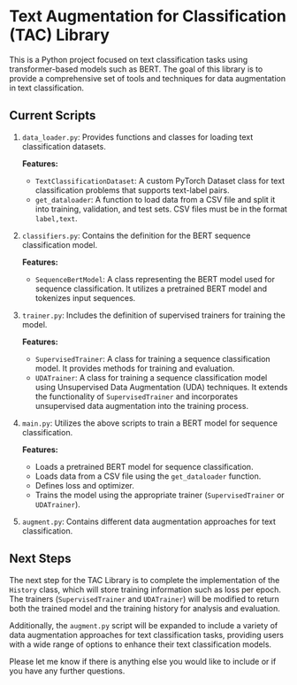 # Text Augmentation for Classification (TAC) Library

This is a Python project focused on text classification tasks using transformer-based models such as BERT. The goal of this library is to provide a comprehensive set of tools and techniques for data augmentation in text classification.

## Current Scripts

1. `data_loader.py`: Provides functions and classes for loading text classification datasets.

   **Features:**
   - `TextClassificationDataset`: A custom PyTorch Dataset class for text classification problems that supports text-label pairs.
   - `get_dataloader`: A function to load data from a CSV file and split it into training, validation, and test sets. CSV files must be in the format `label,text`.

2. `classifiers.py`: Contains the definition for the BERT sequence classification model.

   **Features:**
   - `SequenceBertModel`: A class representing the BERT model used for sequence classification. It utilizes a pretrained BERT model and tokenizes input sequences.

3. `trainer.py`: Includes the definition of supervised trainers for training the model.

   **Features:**
   - `SupervisedTrainer`: A class for training a sequence classification model. It provides methods for training and evaluation.
   - `UDATrainer`: A class for training a sequence classification model using Unsupervised Data Augmentation (UDA) techniques. It extends the functionality of `SupervisedTrainer` and incorporates unsupervised data augmentation into the training process.

4. `main.py`: Utilizes the above scripts to train a BERT model for sequence classification.

   **Features:**
   - Loads a pretrained BERT model for sequence classification.
   - Loads data from a CSV file using the `get_dataloader` function.
   - Defines loss and optimizer.
   - Trains the model using the appropriate trainer (`SupervisedTrainer` or `UDATrainer`).

5. `augment.py`: Contains different data augmentation approaches for text classification.

## Next Steps

The next step for the TAC Library is to complete the implementation of the `History` class, which will store training information such as loss per epoch. The trainers (`SupervisedTrainer` and `UDATrainer`) will be modified to return both the trained model and the training history for analysis and evaluation.

Additionally, the `augment.py` script will be expanded to include a variety of data augmentation approaches for text classification tasks, providing users with a wide range of options to enhance their text classification models.

Please let me know if there is anything else you would like to include or if you have any further questions.
